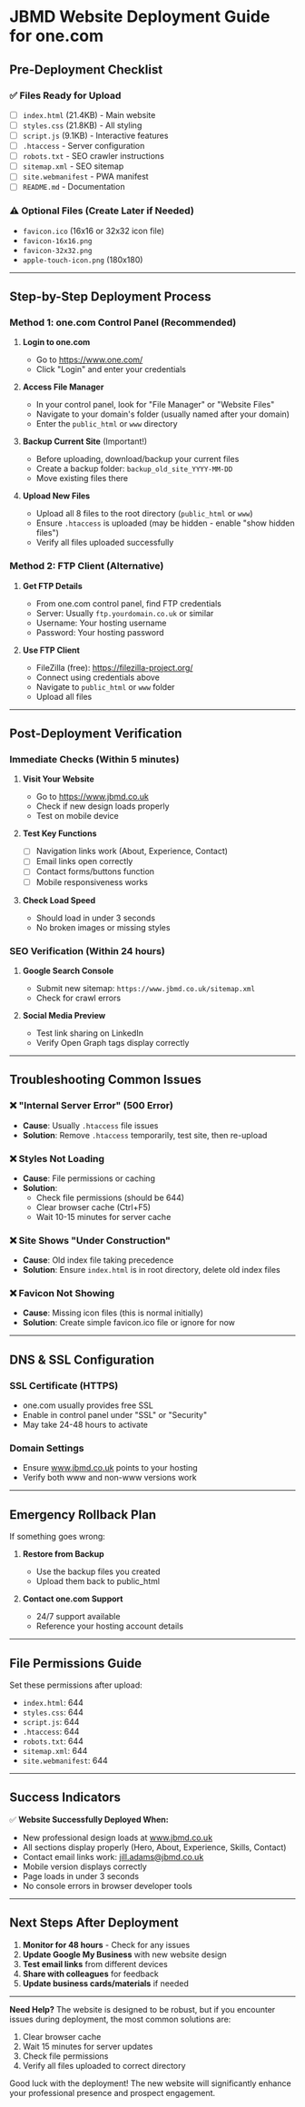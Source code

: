 # JBMD Website Deployment Guide for one.com

## Pre-Deployment Checklist

### ✅ Files Ready for Upload
- [ ] `index.html` (21.4KB) - Main website
- [ ] `styles.css` (21.8KB) - All styling
- [ ] `script.js` (9.1KB) - Interactive features
- [ ] `.htaccess` - Server configuration
- [ ] `robots.txt` - SEO crawler instructions
- [ ] `sitemap.xml` - SEO sitemap
- [ ] `site.webmanifest` - PWA manifest
- [ ] `README.md` - Documentation

### ⚠️ Optional Files (Create Later if Needed)
- `favicon.ico` (16x16 or 32x32 icon file)
- `favicon-16x16.png`
- `favicon-32x32.png` 
- `apple-touch-icon.png` (180x180)

---

## Step-by-Step Deployment Process

### Method 1: one.com Control Panel (Recommended)

1. **Login to one.com**
   - Go to https://www.one.com/
   - Click "Login" and enter your credentials

2. **Access File Manager**
   - In your control panel, look for "File Manager" or "Website Files"
   - Navigate to your domain's folder (usually named after your domain)
   - Enter the `public_html` or `www` directory

3. **Backup Current Site** (Important!)
   - Before uploading, download/backup your current files
   - Create a backup folder: `backup_old_site_YYYY-MM-DD`
   - Move existing files there

4. **Upload New Files**
   - Upload all 8 files to the root directory (`public_html` or `www`)
   - Ensure `.htaccess` is uploaded (may be hidden - enable "show hidden files")
   - Verify all files uploaded successfully

### Method 2: FTP Client (Alternative)

1. **Get FTP Details**
   - From one.com control panel, find FTP credentials
   - Server: Usually `ftp.yourdomain.co.uk` or similar
   - Username: Your hosting username
   - Password: Your hosting password

2. **Use FTP Client**
   - FileZilla (free): https://filezilla-project.org/
   - Connect using credentials above
   - Navigate to `public_html` or `www` folder
   - Upload all files

---

## Post-Deployment Verification

### Immediate Checks (Within 5 minutes)
1. **Visit Your Website**
   - Go to https://www.jbmd.co.uk
   - Check if new design loads properly
   - Test on mobile device

2. **Test Key Functions**
   - [ ] Navigation links work (About, Experience, Contact)
   - [ ] Email links open correctly
   - [ ] Contact forms/buttons function
   - [ ] Mobile responsiveness works

3. **Check Load Speed**
   - Should load in under 3 seconds
   - No broken images or missing styles

### SEO Verification (Within 24 hours)
1. **Google Search Console**
   - Submit new sitemap: `https://www.jbmd.co.uk/sitemap.xml`
   - Check for crawl errors

2. **Social Media Preview**
   - Test link sharing on LinkedIn
   - Verify Open Graph tags display correctly

---

## Troubleshooting Common Issues

### ❌ "Internal Server Error" (500 Error)
- **Cause**: Usually `.htaccess` file issues
- **Solution**: Remove `.htaccess` temporarily, test site, then re-upload

### ❌ Styles Not Loading
- **Cause**: File permissions or caching
- **Solution**: 
  - Check file permissions (should be 644)
  - Clear browser cache (Ctrl+F5)
  - Wait 10-15 minutes for server cache

### ❌ Site Shows "Under Construction"
- **Cause**: Old index file taking precedence
- **Solution**: Ensure `index.html` is in root directory, delete old index files

### ❌ Favicon Not Showing
- **Cause**: Missing icon files (this is normal initially)
- **Solution**: Create simple favicon.ico file or ignore for now

---

## DNS & SSL Configuration

### SSL Certificate (HTTPS)
- one.com usually provides free SSL
- Enable in control panel under "SSL" or "Security"
- May take 24-48 hours to activate

### Domain Settings
- Ensure www.jbmd.co.uk points to your hosting
- Verify both www and non-www versions work

---

## Emergency Rollback Plan

If something goes wrong:

1. **Restore from Backup**
   - Use the backup files you created
   - Upload them back to public_html

2. **Contact one.com Support**
   - 24/7 support available
   - Reference your hosting account details

---

## File Permissions Guide

Set these permissions after upload:
- `index.html`: 644
- `styles.css`: 644  
- `script.js`: 644
- `.htaccess`: 644
- `robots.txt`: 644
- `sitemap.xml`: 644
- `site.webmanifest`: 644

---

## Success Indicators

✅ **Website Successfully Deployed When:**
- New professional design loads at www.jbmd.co.uk
- All sections display properly (Hero, About, Experience, Skills, Contact)
- Contact email links work: jill.adams@jbmd.co.uk
- Mobile version displays correctly
- Page loads in under 3 seconds
- No console errors in browser developer tools

---

## Next Steps After Deployment

1. **Monitor for 48 hours** - Check for any issues
2. **Update Google My Business** with new website design
3. **Test email links** from different devices
4. **Share with colleagues** for feedback
5. **Update business cards/materials** if needed

---

**Need Help?** The website is designed to be robust, but if you encounter issues during deployment, the most common solutions are:
1. Clear browser cache
2. Wait 15 minutes for server updates
3. Check file permissions
4. Verify all files uploaded to correct directory

Good luck with the deployment! The new website will significantly enhance your professional presence and prospect engagement.